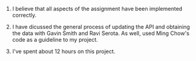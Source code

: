 1. I believe that all aspects of the assignment have been implemented 
correctly.

2. I have dicussed the general process of updating the API and obtaining the 
data with Gavin Smith and Ravi Serota. As well, used Ming Chow's code as a 
guideline to my project.

3. I've spent about 12 hours on this project.